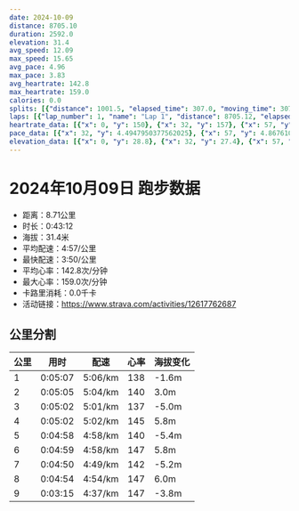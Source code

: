 ```yaml
---
date: 2024-10-09
distance: 8705.10
duration: 2592.0
elevation: 31.4
avg_speed: 12.09
max_speed: 15.65
avg_pace: 4.96
max_pace: 3.83
avg_heartrate: 142.8
max_heartrate: 159.0
calories: 0.0
splits: [{"distance": 1001.5, "elapsed_time": 307.0, "moving_time": 307.0, "average_speed": 3.26, "pace": 5.112484662576687, "average_heartrate": 138.26384364820848, "elevation_difference": -1.6, "split_number": 1}, {"distance": 999.7, "elapsed_time": 305.0, "moving_time": 305.0, "average_speed": 3.28, "pace": 5.081310975609756, "average_heartrate": 140.9704918032787, "elevation_difference": 3.0, "split_number": 2}, {"distance": 1001.2, "elapsed_time": 302.0, "moving_time": 302.0, "average_speed": 3.32, "pace": 5.020090361445783, "average_heartrate": 137.18543046357615, "elevation_difference": -5.0, "split_number": 3}, {"distance": 1000.6, "elapsed_time": 302.0, "moving_time": 302.0, "average_speed": 3.31, "pace": 5.035256797583081, "average_heartrate": 145.39072847682118, "elevation_difference": 5.8, "split_number": 4}, {"distance": 997.3, "elapsed_time": 298.0, "moving_time": 298.0, "average_speed": 3.35, "pace": 4.975134328358209, "average_heartrate": 140.16107382550337, "elevation_difference": -5.4, "split_number": 5}, {"distance": 1001.1, "elapsed_time": 299.0, "moving_time": 299.0, "average_speed": 3.35, "pace": 4.975134328358209, "average_heartrate": 147.51839464882943, "elevation_difference": 5.8, "split_number": 6}, {"distance": 1001.5, "elapsed_time": 290.0, "moving_time": 290.0, "average_speed": 3.45, "pace": 4.830927536231884, "average_heartrate": 142.60344827586206, "elevation_difference": -5.2, "split_number": 7}, {"distance": 1000.0, "elapsed_time": 294.0, "moving_time": 294.0, "average_speed": 3.4, "pace": 4.901970588235294, "average_heartrate": 147.5952380952381, "elevation_difference": 6.0, "split_number": 8}, {"distance": 702.2, "elapsed_time": 198.0, "moving_time": 195.0, "average_speed": 3.6, "pace": 4.629638888888889, "average_heartrate": 147.9025641025641, "elevation_difference": -3.8, "split_number": 9}]
laps: [{"lap_number": 1, "name": "Lap 1", "distance": 8705.12, "elapsed_time": 2594.0, "moving_time": 2594.0, "average_speed": 3.36, "pace": 4.960327380952381, "average_heartrate": 142.99, "max_heartrate": 157, "start_date": "2024-10-09 19:52:08+00:00", "elevation_difference": 31.4}]
heartrate_data: [{"x": 0, "y": 150}, {"x": 32, "y": 157}, {"x": 57, "y": 157}, {"x": 83, "y": 128}, {"x": 109, "y": 137}, {"x": 135, "y": 135}, {"x": 161, "y": 135}, {"x": 188, "y": 135}, {"x": 213, "y": 135}, {"x": 241, "y": 135}, {"x": 266, "y": 132}, {"x": 293, "y": 140}, {"x": 321, "y": 137}, {"x": 347, "y": 144}, {"x": 375, "y": 141}, {"x": 402, "y": 142}, {"x": 429, "y": 145}, {"x": 457, "y": 146}, {"x": 482, "y": 141}, {"x": 508, "y": 138}, {"x": 534, "y": 139}, {"x": 559, "y": 141}, {"x": 586, "y": 136}, {"x": 613, "y": 139}, {"x": 639, "y": 138}, {"x": 665, "y": 137}, {"x": 691, "y": 140}, {"x": 717, "y": 136}, {"x": 743, "y": 136}, {"x": 771, "y": 136}, {"x": 797, "y": 139}, {"x": 823, "y": 136}, {"x": 849, "y": 136}, {"x": 876, "y": 136}, {"x": 902, "y": 140}, {"x": 929, "y": 140}, {"x": 955, "y": 147}, {"x": 981, "y": 149}, {"x": 1008, "y": 151}, {"x": 1034, "y": 149}, {"x": 1061, "y": 144}, {"x": 1090, "y": 145}, {"x": 1116, "y": 148}, {"x": 1143, "y": 142}, {"x": 1167, "y": 143}, {"x": 1192, "y": 142}, {"x": 1218, "y": 140}, {"x": 1244, "y": 139}, {"x": 1271, "y": 142}, {"x": 1298, "y": 139}, {"x": 1324, "y": 142}, {"x": 1350, "y": 139}, {"x": 1376, "y": 132}, {"x": 1404, "y": 136}, {"x": 1429, "y": 141}, {"x": 1454, "y": 144}, {"x": 1480, "y": 143}, {"x": 1505, "y": 142}, {"x": 1530, "y": 145}, {"x": 1556, "y": 144}, {"x": 1581, "y": 145}, {"x": 1609, "y": 148}, {"x": 1635, "y": 145}, {"x": 1662, "y": 149}, {"x": 1688, "y": 151}, {"x": 1715, "y": 151}, {"x": 1742, "y": 148}, {"x": 1766, "y": 152}, {"x": 1792, "y": 145}, {"x": 1816, "y": 146}, {"x": 1841, "y": 142}, {"x": 1866, "y": 141}, {"x": 1892, "y": 144}, {"x": 1917, "y": 145}, {"x": 1943, "y": 141}, {"x": 1967, "y": 142}, {"x": 1992, "y": 142}, {"x": 2018, "y": 137}, {"x": 2043, "y": 141}, {"x": 2070, "y": 147}, {"x": 2094, "y": 149}, {"x": 2119, "y": 145}, {"x": 2145, "y": 141}, {"x": 2170, "y": 143}, {"x": 2195, "y": 144}, {"x": 2220, "y": 148}, {"x": 2246, "y": 149}, {"x": 2272, "y": 147}, {"x": 2298, "y": 148}, {"x": 2324, "y": 151}, {"x": 2349, "y": 154}, {"x": 2376, "y": 151}, {"x": 2400, "y": 150}, {"x": 2425, "y": 151}, {"x": 2448, "y": 147}, {"x": 2471, "y": 148}, {"x": 2495, "y": 148}, {"x": 2521, "y": 150}, {"x": 2544, "y": 145}, {"x": 2569, "y": 145}]
pace_data: [{"x": 32, "y": 4.4947950377562025}, {"x": 57, "y": 4.8676109813084105}, {"x": 83, "y": 5.090623091020158}, {"x": 109, "y": 5.0261459589867306}, {"x": 135, "y": 5.239453002200565}, {"x": 161, "y": 5.34874839537869}, {"x": 188, "y": 5.125061500615006}, {"x": 213, "y": 4.967719821162444}, {"x": 241, "y": 5.4555482815057275}, {"x": 266, "y": 4.633500139004726}, {"x": 293, "y": 5.053577926015767}, {"x": 321, "y": 5.009528103396453}, {"x": 347, "y": 4.864769410391126}, {"x": 375, "y": 5.397247409326424}, {"x": 402, "y": 5.021602892437481}, {"x": 429, "y": 5.301113231552162}, {"x": 457, "y": 5.594729775092312}, {"x": 482, "y": 4.861931155192532}, {"x": 508, "y": 4.366439612260938}, {"x": 534, "y": 5.914371894960965}, {"x": 559, "y": 5.117193736567392}, {"x": 586, "y": 4.966239570917759}, {"x": 613, "y": 5.374621089970977}, {"x": 639, "y": 4.6516048004465524}, {"x": 665, "y": 5.131373152709359}, {"x": 691, "y": 5.1567759900990096}, {"x": 717, "y": 4.6711603139013445}, {"x": 743, "y": 4.856264568764568}, {"x": 771, "y": 5.49149917627677}, {"x": 797, "y": 4.471880869331902}, {"x": 823, "y": 4.5265344921238455}, {"x": 849, "y": 5.55001665001665}, {"x": 876, "y": 5.109350091968118}, {"x": 902, "y": 4.170845845845846}, {"x": 929, "y": 5.993060050341603}, {"x": 955, "y": 4.98704368641532}, {"x": 981, "y": 4.8676109813084105}, {"x": 1008, "y": 5.60602085435587}, {"x": 1034, "y": 5.0246306903828755}, {"x": 1061, "y": 5.185656502800248}, {"x": 1090, "y": 5.428892508143322}, {"x": 1116, "y": 5.319725502713054}, {"x": 1143, "y": 5.62114671163575}, {"x": 1167, "y": 5.264276689829438}, {"x": 1192, "y": 4.982571001494768}, {"x": 1218, "y": 4.856264568764568}, {"x": 1244, "y": 4.94854513064133}, {"x": 1271, "y": 5.486076366030283}, {"x": 1298, "y": 5.018578741342968}, {"x": 1324, "y": 5.0005100510051}, {"x": 1350, "y": 4.861931155192532}, {"x": 1376, "y": 4.836535113174695}, {"x": 1404, "y": 5.72345467032967}, {"x": 1429, "y": 4.431454400425419}, {"x": 1454, "y": 5.115623081645181}, {"x": 1480, "y": 4.75376497432972}, {"x": 1505, "y": 4.588849118942731}, {"x": 1530, "y": 5.134534812076401}, {"x": 1556, "y": 6.127463235294117}, {"x": 1581, "y": 5.341891025641025}, {"x": 1609, "y": 4.94560830860534}, {"x": 1635, "y": 4.558725382932166}, {"x": 1662, "y": 4.904855797527957}, {"x": 1688, "y": 4.794792865362485}, {"x": 1715, "y": 6.211964219157659}, {"x": 1742, "y": 4.316679616679616}, {"x": 1766, "y": 4.716100735710243}, {"x": 1792, "y": 5.7451568424681145}, {"x": 1816, "y": 5.21160100062539}, {"x": 1841, "y": 4.605332964907432}, {"x": 1866, "y": 4.708107344632768}, {"x": 1892, "y": 5.908082240340304}, {"x": 1917, "y": 4.358446652719665}, {"x": 1943, "y": 4.8904636150234735}, {"x": 1967, "y": 4.8114030023094685}, {"x": 1992, "y": 5.548169107856191}, {"x": 2018, "y": 4.764636935391652}, {"x": 2043, "y": 4.57373765093304}, {"x": 2070, "y": 5.252663094862905}, {"x": 2094, "y": 4.049246841593781}, {"x": 2119, "y": 4.426746347941567}, {"x": 2145, "y": 5.924884464984002}, {"x": 2170, "y": 4.859096209912535}, {"x": 2195, "y": 4.564968501780334}, {"x": 2220, "y": 5.109350091968118}, {"x": 2246, "y": 5.7195264241592305}, {"x": 2272, "y": 4.6142580287929125}, {"x": 2298, "y": 4.852023289665211}, {"x": 2324, "y": 5.205090568394753}, {"x": 2349, "y": 4.5825405554028045}, {"x": 2376, "y": 4.789281609195402}, {"x": 2400, "y": 4.473081052066559}, {"x": 2425, "y": 4.558725382932166}, {"x": 2448, "y": 4.689561057962859}, {"x": 2471, "y": 4.761914285714285}, {"x": 2495, "y": 4.764636935391652}, {"x": 2521, "y": 5.221397243107769}, {"x": 2544, "y": 4.088984298331698}, {"x": 2569, "y": 4.291117404737384}]
elevation_data: [{"x": 0, "y": 28.8}, {"x": 32, "y": 27.4}, {"x": 57, "y": 27.0}, {"x": 83, "y": 27.2}, {"x": 109, "y": 27.0}, {"x": 135, "y": 27.0}, {"x": 161, "y": 26.4}, {"x": 188, "y": 25.8}, {"x": 213, "y": 25.2}, {"x": 241, "y": 25.0}, {"x": 266, "y": 25.2}, {"x": 293, "y": 26.2}, {"x": 321, "y": 28.0}, {"x": 347, "y": 29.4}, {"x": 375, "y": 30.8}, {"x": 402, "y": 31.6}, {"x": 429, "y": 32.0}, {"x": 457, "y": 32.8}, {"x": 482, "y": 32.0}, {"x": 508, "y": 31.8}, {"x": 534, "y": 31.4}, {"x": 559, "y": 31.0}, {"x": 586, "y": 30.8}, {"x": 613, "y": 30.0}, {"x": 639, "y": 29.0}, {"x": 665, "y": 28.4}, {"x": 691, "y": 27.2}, {"x": 717, "y": 27.0}, {"x": 743, "y": 27.2}, {"x": 771, "y": 27.2}, {"x": 797, "y": 26.8}, {"x": 823, "y": 26.0}, {"x": 849, "y": 25.8}, {"x": 876, "y": 25.2}, {"x": 902, "y": 24.8}, {"x": 929, "y": 26.0}, {"x": 955, "y": 27.2}, {"x": 981, "y": 28.6}, {"x": 1008, "y": 30.0}, {"x": 1034, "y": 31.4}, {"x": 1061, "y": 31.6}, {"x": 1090, "y": 32.2}, {"x": 1116, "y": 32.6}, {"x": 1143, "y": 31.8}, {"x": 1167, "y": 31.8}, {"x": 1192, "y": 31.2}, {"x": 1218, "y": 31.0}, {"x": 1244, "y": 30.8}, {"x": 1271, "y": 29.6}, {"x": 1298, "y": 29.0}, {"x": 1324, "y": 28.2}, {"x": 1350, "y": 27.2}, {"x": 1376, "y": 27.2}, {"x": 1404, "y": 27.2}, {"x": 1429, "y": 27.2}, {"x": 1454, "y": 27.0}, {"x": 1480, "y": 26.2}, {"x": 1505, "y": 25.8}, {"x": 1530, "y": 25.2}, {"x": 1556, "y": 25.2}, {"x": 1581, "y": 26.0}, {"x": 1609, "y": 26.8}, {"x": 1635, "y": 28.0}, {"x": 1662, "y": 29.2}, {"x": 1688, "y": 30.0}, {"x": 1715, "y": 30.8}, {"x": 1742, "y": 32.4}, {"x": 1766, "y": 32.4}, {"x": 1792, "y": 31.4}, {"x": 1816, "y": 31.2}, {"x": 1841, "y": 30.6}, {"x": 1866, "y": 30.0}, {"x": 1892, "y": 29.8}, {"x": 1917, "y": 28.6}, {"x": 1943, "y": 28.0}, {"x": 1967, "y": 27.4}, {"x": 1992, "y": 26.4}, {"x": 2018, "y": 26.6}, {"x": 2043, "y": 26.8}, {"x": 2070, "y": 27.0}, {"x": 2094, "y": 26.4}, {"x": 2119, "y": 25.6}, {"x": 2145, "y": 25.2}, {"x": 2170, "y": 24.4}, {"x": 2195, "y": 24.2}, {"x": 2220, "y": 25.6}, {"x": 2246, "y": 26.6}, {"x": 2272, "y": 27.8}, {"x": 2298, "y": 29.2}, {"x": 2324, "y": 30.2}, {"x": 2349, "y": 30.8}, {"x": 2376, "y": 32.0}, {"x": 2400, "y": 32.0}, {"x": 2425, "y": 31.4}, {"x": 2448, "y": 31.2}, {"x": 2471, "y": 30.8}, {"x": 2495, "y": 30.8}, {"x": 2521, "y": 30.4}, {"x": 2544, "y": 28.6}, {"x": 2569, "y": 28.2}]
---
```


# 2024年10月09日 跑步数据

- 距离：8.71公里
- 时长：0:43:12
- 海拔：31.4米
- 平均配速：4:57/公里
- 最快配速：3:50/公里
- 平均心率：142.8次/分钟
- 最大心率：159.0次/分钟
- 卡路里消耗：0.0千卡
- 活动链接：https://www.strava.com/activities/12617762687

## 公里分割

| 公里 | 用时 | 配速 | 心率 | 海拔变化 |
|------|------|------|------|------|
| 1 | 0:05:07 | 5:06/km | 138 | -1.6m |
| 2 | 0:05:05 | 5:04/km | 140 | 3.0m |
| 3 | 0:05:02 | 5:01/km | 137 | -5.0m |
| 4 | 0:05:02 | 5:02/km | 145 | 5.8m |
| 5 | 0:04:58 | 4:58/km | 140 | -5.4m |
| 6 | 0:04:59 | 4:58/km | 147 | 5.8m |
| 7 | 0:04:50 | 4:49/km | 142 | -5.2m |
| 8 | 0:04:54 | 4:54/km | 147 | 6.0m |
| 9 | 0:03:15 | 4:37/km | 147 | -3.8m |

